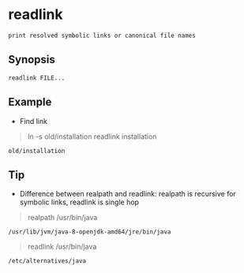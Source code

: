 # readlink

    print resolved symbolic links or canonical file names

## Synopsis

`readlink FILE...`

## Example

* Find link

> ln -s old/installation
> readlink installation

    old/installation

## Tip

* Difference between realpath and readlink: realpath is recursive for symbolic links, readlink is single hop
  
> realpath /usr/bin/java

    /usr/lib/jvm/java-8-openjdk-amd64/jre/bin/java

> readlink /usr/bin/java

    /etc/alternatives/java
